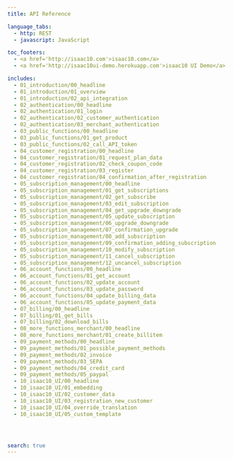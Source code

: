 ```yaml
---
title: API Reference

language_tabs:
  - http: REST
  - javascript: JavaScript

toc_footers:
  - <a href='http://isaac10.com'>isaac10.com</a>
  - <a href='http://isaac10ui-demo.herokuapp.com'>isaac10 UI Demo</a>

includes:
  - 01_introduction/00_headline
  - 01_introduction/01_overview
  - 01_introduction/02_api_integration
  - 02_authentication/00_headline
  - 02_authentication/01_login
  - 02_authentication/02_customer_authentication
  - 02_authentication/03_merchant_authentication
  - 03_public_functions/00_headline
  - 03_public_functions/01_get_product
  - 03_public_functions/02_call_API_token
  - 04_customer_registration/00_headline
  - 04_customer_registration/01_request_plan_data
  - 04_customer_registration/02_check_coupon_code
  - 04_customer_registration/03_register
  - 04_customer_registration/04_confirmation_after_registration
  - 05_subscription_management/00_headline
  - 05_subscription_management/01_get_subscriptions
  - 05_subscription_management/02_get_subscribe
  - 05_subscription_management/03_edit_subscription
  - 05_subscription_management/04_get_upgrade_downgrade
  - 05_subscription_management/05_update_subscription
  - 05_subscription_management/06_upgrade_downgrade
  - 05_subscription_management/07_confirmation_upgrade
  - 05_subscription_management/08_add_subscription
  - 05_subscription_management/09_confirmation_adding_subscription
  - 05_subscription_management/10_modify_subscription
  - 05_subscription_management/11_cancel_subscription
  - 05_subscription_management/12_uncancel_subscription
  - 06_account_functions/00_headline
  - 06_account_functions/01_get_account
  - 06_account_functions/02_update_account
  - 06_account_functions/03_update_password
  - 06_account_functions/04_update_billing_data
  - 06_account_functions/05_update_payment_data
  - 07_billing/00_headline
  - 07_billing/01_get_bills
  - 07_billing/02_download_bills
  - 08_more_functions_merchant/00_headline
  - 08_more_functions_merchant/01_create_billitem
  - 09_payment_methods/00_headline
  - 09_payment_methods/01_possible_payment_methods
  - 09_payment_methods/02_invoice
  - 09_payment_methods/03_SEPA
  - 09_payment_methods/04_credit_card
  - 09_payment_methods/05_paypal
  - 10_isaac10_UI/00_headline
  - 10_isaac10_UI/01_embedding
  - 10_isaac10_UI/02_customer_data
  - 10_isaac10_UI/03_registration_new_customer
  - 10_isaac10_UI/04_override_translation
  - 10_isaac10_UI/05_custom_template




search: true
---
```

